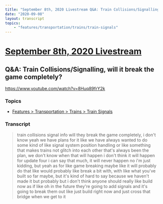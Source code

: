 ```yaml
---
title: "September 8th, 2020 Livestream Q&A: Train Collisions/Signalling, will it break the game completely?"
date: "2020-09-08"
layout: transcript
topics:
    - "features/transportation/trains/train-signals"
---
```

# [September 8th, 2020 Livestream](../2020-09-08.md)
## Q&A: Train Collisions/Signalling, will it break the game completely?
https://www.youtube.com/watch?v=8Huq89frY2k

### Topics
* [Features > Transportation > Trains > Train Signals](../topics/features/transportation/trains/train-signals.md)

### Transcript

> train collisions signal info will they break the game completely, i don't know yeah we have plans for it like we have always wanted to do some kind of like signal system position handling or like something that makes trains not glitch into each other that's always been the plan, we don't know when that will happen i don't think it will happen for update four i can say that much, it will never happen no i'm just kidding, but yeah as for like game breaking maybe like it will probably do that like would probably like break a bit with, with like what you've built so far maybe, but it's kind of hard to say because we haven't made it but probably but i don't think anyone should really like build now as if like oh in the future they're going to add signals and it's going to break them out like just build right now and just cross that bridge when we get to it
